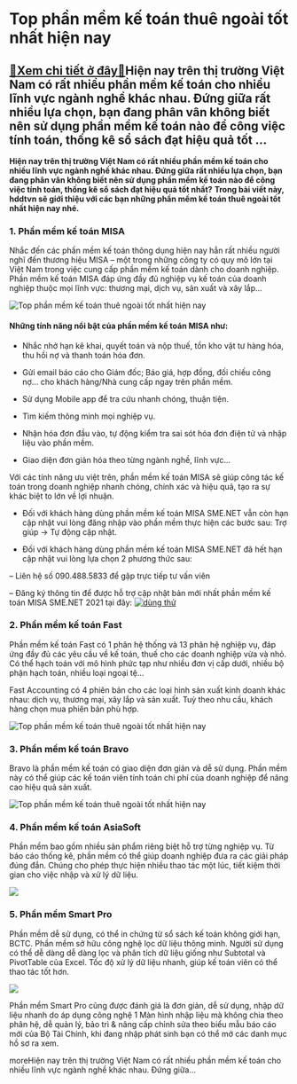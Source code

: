 Top phần mềm kế toán thuê ngoài tốt nhất hiện nay
=================================================

[:gift:Xem chi tiết ở đây:gift:](https://hddtvn.com/top-phan-mem-ke-toan-thue-ngoai-tot-nhat-hien-nay/)Hiện nay trên thị trường Việt Nam có rất nhiều phần mềm kế toán cho nhiều lĩnh vực ngành nghề khác nhau. Đứng giữa rất nhiều lựa chọn, bạn đang phân vân không biết nên sử dụng phần mềm kế toán nào để công việc tính toán, thống kê sổ sách đạt hiệu quả tốt …
----------------------------------------------------------------------------------------------------------------------------------------------------------------------------------------------------------------------------------------------------------------

**Hiện nay trên thị trường Việt Nam có rất nhiều phần mềm kế toán cho nhiều lĩnh vực ngành nghề khác nhau. Đứng giữa rất nhiều lựa chọn, bạn đang phân vân không biết nên sử dụng phần mềm kế toán nào để công việc tính toán, thống kê sổ sách đạt hiệu quả tốt nhất?** **Trong bài viết này, hddtvn sẽ giới thiệu với các bạn những phần mềm kế toán thuê ngoài tốt nhất hiện nay nhé.**


### 1. Phần mềm kế toán MISA


Nhắc đến các phần mềm kế toán thông dụng hiện nay hẳn rất nhiều người nghĩ đến thương hiệu MISA – một trong những công ty có quy mô lớn tại Việt Nam trong việc cung cấp phần mềm kế toán dành cho doanh nghiệp. Phần mềm kế toán MISA đáp ứng đầy đủ nghiệp vụ kế toán của doanh nghiệp thuộc mọi lĩnh vực: thương mại, dịch vụ, sản xuất và xây lắp…


![Top phần mềm kế toán thuê ngoài tốt nhất hiện nay](https://hddtvn.com/wp-content/uploads/2021/01/kU8CUyl.png)


#### Những tính năng nổi bật của phần mềm kế toán MISA như:




* Nhắc nhở hạn kê khai, quyết toán và nộp thuế, tồn kho vật tư hàng hóa, thu hồi nợ và thanh toán hóa đơn.

* Gửi email báo cáo cho Giám đốc; Báo giá, hợp đồng, đối chiếu công nợ… cho khách hàng/Nhà cung cấp ngay trên phần mềm.

* Sử dụng Mobile app để tra cứu nhanh chóng, thuận tiện.

* Tìm kiếm thông minh mọi nghiệp vụ.

* Nhận hóa đơn đầu vào, tự động kiểm tra sai sót hóa đơn điện tử và nhập liệu vào phần mềm.

* Giao diện đơn giản hóa theo từng ngành nghề, lĩnh vực…



Với các tính năng ưu việt trên, phần mềm kế toán MISA sẽ giúp công tác kế toán trong doanh nghiệp nhanh chóng, chính xác và hiệu quả, tạo ra sự khác biệt to lớn về lợi nhuận.


* Đối với khách hàng dùng phần mềm kế toán MISA SME.NET vẫn còn hạn cập nhật vui lòng đăng nhập vào phần mềm thực hiện các bước sau: Trợ giúp -> Tự động cập nhật.


* Đối với khách hàng dùng phần mềm kế toán MISA SME.NET đã hết hạn cập nhật vui lòng lựa chọn 2 phương thức sau:

– Liên hệ số 090.488.5833 để gặp trực tiếp tư vấn viên  

– Đăng ký thông tin để được hỗ trợ cập nhật bản mới nhất phần mềm kế toán MISA SME.NET 2021 tại đây:
[![dùng thử](https://hddtvn.com/wp-content/uploads/2021/01/CTA-MP-300x88-1.gif)](https://sme.misa.vn/dang-ky)


### 2. Phần mềm kế toán Fast


Phần mềm kế toán Fast có 1 phân hệ thống và 13 phân hệ nghiệp vụ, đáp ứng đầy đủ các yêu cầu về kế toán, thuế cho các doanh nghiệp vừa và nhỏ. Có thể hạch toán với mô hình phức tạp như nhiều đơn vị cấp dưới, nhiều bộ phận hạch toán, nhiều loại ngoại tệ…


Fast Accounting có 4 phiên bản cho các loại hình sản xuất kinh doanh khác nhau: dịch vụ, thương mại, xây lắp và sản xuất. Tuỳ theo nhu cầu, khách hàng chọn mua phiên bản phù hợp.


![Top phần mềm kế toán thuê ngoài tốt nhất hiện nay](https://hddtvn.com/wp-content/uploads/2021/01/nIxF53h.png)


### 3. Phần mềm kế toán Bravo


Bravo là phần mềm kế toán có giao diện đơn giản và dễ sử dụng. Phần mềm này có thể giúp các kế toán viên tính toán chi phí của doanh nghiệp để nâng cao hiệu quả sản xuất.


![Top phần mềm kế toán thuê ngoài tốt nhất hiện nay](https://hddtvn.com/wp-content/uploads/2021/01/aQdb9EN.png)


### 4. Phần mềm kế toán AsiaSoft


Phần mềm bao gồm nhiều sản phẩm riêng biệt hỗ trợ từng nghiệp vụ. Từ báo cáo thống kê, phần mềm có thể giúp doanh nghiệp đưa ra các giải pháp đúng đắn. Chúng cho phép thực hiện nhiều thao tác một lúc, tiết kiệm thời gian cho việc nhập và xử lý dữ liệu.


[![](https://hddtvn.com/wp-content/uploads/2021/01/tFZW80W.jpg)](https://hddtvn.com/wp-content/uploads/2021/01/tFZW80W.jpg)


### 5. Phần mềm Smart Pro


Phần mềm dễ sử dụng, có thể in chứng từ sổ sách kế toán không giới hạn, BCTC. Phần mềm sở hữu công nghệ lọc dữ liệu thông minh. Người sử dụng có thể dễ dàng dễ dàng lọc và phân tích dữ liệu giống như Subtotal và PivotTable của Excel. Tốc độ xử lý dữ liệu nhanh, giúp kế toán viên có thể thao tác tốt hơn.


![](https://hddtvn.com/wp-content/uploads/2021/01/cWNx6o0.jpg)


Phần mềm Smart Pro cũng được đánh giá là đơn giản, dễ sử dụng, nhập dữ liệu nhanh do áp dụng công nghệ 1 Màn hình nhập liệu mà không chia theo phân hệ, dễ quản lý, bảo trì & nâng cấp chỉnh sửa theo biểu mẫu báo cáo mới của Bộ Tài Chính, khi đang nhập phát sinh bạn có thể mở các danh mục hồ sơ ra xem.


moreHiện nay trên thị trường Việt Nam có rất nhiều phần mềm kế toán cho nhiều lĩnh vực ngành nghề khác nhau. Đứng giữa…

